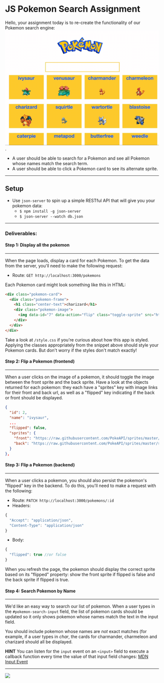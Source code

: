 # JS Pokemon Search Assignment

Hello, your assignment today is to re-create the functionality of our Pokemon search engine:
![demo](images/pokemon-search.gif).

- A user should be able to search for a Pokemon and see all Pokemon whose names match the search term.
- A user should be able to click a Pokemon card to see its alternate sprite.

---

## Setup

- Use `json-server` to spin up a simple RESTful API that will give you your pokemon data:
  - `$ npm install -g json-server`
  - `$ json-server --watch db.json`

---

### Deliverables:

#### Step 1: Display all the pokemon
---
When the page loads, display a card for each Pokemon. To get the data from the server, you'll need to make the following request:

- Route: `GET http://localhost:3000/pokemons`

Each Pokemon card might look something like this in HTML:

```html
<div class="pokemon-card">
  <div class="pokemon-frame">
    <h1 class="center-text">charizard</h1>
    <div class="pokemon-image">
      <img data-id="7" data-action="flip" class="toggle-sprite" src="https://raw.githubusercontent.com/PokeAPI/sprites/master/sprites/pokemon/6.png">
    </div>
  </div>
</div>
```

Take a look at `/style.css` if you're curious about how this app is styled. Applying the classes appropriately from the snippet above should style your Pokemon cards. But don't worry if the styles don't match exactly!


#### Step 2: Flip a Pokemon (frontend)
---
When a user clicks on the image of a pokemon, it should toggle the image between the front sprite and the back sprite. Have a look at the objects returned for each pokemon: they each have a "sprites" key with image links for their front and back url, as well as a "flipped" key indicating if the back or front should be displayed.

```json
{
  "id": 2,
  "name": "ivysaur",
  ...
  "flipped": false,
  "sprites": {
    "front": "https://raw.githubusercontent.com/PokeAPI/sprites/master/sprites/pokemon/2.png",
    "back": "https://raw.githubusercontent.com/PokeAPI/sprites/master/sprites/pokemon/back/2.png"
  }
},
```

#### Step 3: Flip a Pokemon (backend)
---
When a user clicks a pokemon, you should also persist the pokemon's "flipped" key in the backend. To do this, you'll need to make a request with the following:

- Route: `PATCH http://localhost:3000/pokemons/:id`
- Headers: 
```js
{
  "Accept": "application/json",
  "Content-Type": "application/json"
}
```
- Body: 
```js
{
  "flipped": true //or false
}
```

When you refresh the page, the pokemon should display the correct sprite based on its "flipped" property: show the front sprite if flipped is false and the back sprite if flipped is true.

#### Step 4: Search Pokemon by Name
---
We'd like an easy way to search our list of pokemon. When a user types in the `#pokemon-search-input` field, the list of pokemon cards should be updated so it only shows pokemon whose names match the text in the input field. 

You should include pokemon whose names are *not* exact matches (for example, if a user types in *char*, the cards for charmander, charmeleon and charizard should all be displayed. 

**HINT** You can listen for the `input` event on an `<input>` field to execute a callback function every time the value of that input field changes: [MDN Input Event](https://developer.mozilla.org/en-US/docs/Web/API/HTMLElement/input_event#Examples)

---

![](https://media.giphy.com/media/HZpCCbcWc0a3u/giphy.gif)
